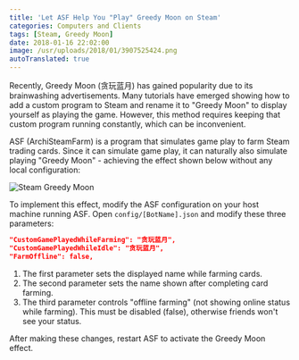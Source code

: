 ```yaml
---
title: 'Let ASF Help You "Play" Greedy Moon on Steam'
categories: Computers and Clients
tags: [Steam, Greedy Moon]
date: 2018-01-16 22:02:00
image: /usr/uploads/2018/01/3907525424.png
autoTranslated: true
---
```



Recently, Greedy Moon (贪玩蓝月) has gained popularity due to its brainwashing advertisements. Many tutorials have emerged showing how to add a custom program to Steam and rename it to "Greedy Moon" to display yourself as playing the game. However, this method requires keeping that custom program running constantly, which can be inconvenient.

ASF (ArchiSteamFarm) is a program that simulates game play to farm Steam trading cards. Since it can simulate game play, it can naturally also simulate playing "Greedy Moon" - achieving the effect shown below without any local configuration:

![Steam Greedy Moon][1]

To implement this effect, modify the ASF configuration on your host machine running ASF. Open `config/[BotName].json` and modify these three parameters:

```json
"CustomGamePlayedWhileFarming": "贪玩蓝月",
"CustomGamePlayedWhileIdle": "贪玩蓝月",
"FarmOffline": false,
```

1. The first parameter sets the displayed name while farming cards.
2. The second parameter sets the name shown after completing card farming.
3. The third parameter controls "offline farming" (not showing online status while farming). This must be disabled (false), otherwise friends won't see your status.

After making these changes, restart ASF to activate the Greedy Moon effect.

[1]: /usr/uploads/2018/01/3907525424.png

